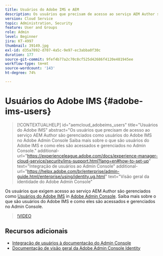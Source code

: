 ```yaml
---
title: Usuários do Adobe IMS e AEM
description: Os usuários que precisam de acesso ao serviço AEM Author são gerenciados como usuários do Adobe IMS no Adobe Admin Console Saiba mais sobre o que são usuários do Adobe IMS e como eles são acessados e gerenciados no Admin Console.
version: Cloud Service
topic: Administration, Security
feature: User and Groups
role: Admin
level: Beginner
jira: KT-4997
thumbnail: 39149.jpg
exl-id: d35a7892-d707-4a5c-9e97-ec3abba0f30c
duration: 177
source-git-commit: 9fef4b77a2c70c8cf525d42686f4120e481945ee
workflow-type: tm+mt
source-wordcount: '143'
ht-degree: 74%

---
```


# Usuários do Adobe IMS {#adobe-ims-users}

>[!CONTEXTUALHELP]
>id="aemcloud_adobeims_users"
>title="Usuários do Adobe IMS"
>abstract="Os usuários que precisam de acesso ao serviço AEM Author são gerenciados como usuários do Adobe IMS no Adobe Admin Console Saiba mais sobre o que são usuários do Adobe IMS e como eles são acessados e gerenciados no Admin Console."
>additional-url="https://experienceleague.adobe.com/docs/experience-manager-cloud-service/security/ims-support.html?lang=en#how-to-set-up" text="Integração de usuários ao Admin Console"
>additional-url="https://helpx.adobe.com/br/enterprise/admin-guide.html/enterprise/using/identity.ug.html" text="Visão geral da identidade do Adobe Admin Console"

Os usuários que exigem acesso ao serviço AEM Author são gerenciados como [Usuários do Adobe IMS](https://helpx.adobe.com/br/enterprise/using/set-up-identity.html) in [Adobe Admin Console](https://adminconsole.adobe.com). Saiba mais sobre o que são usuários do Adobe IMS e como eles são acessados e gerenciados no Admin Console.

>[!VIDEO](https://video.tv.adobe.com/v/39149?quality=12&learn=on)

## Recursos adicionais

+ [Integração de usuários à documentação do Admin Console](https://experienceleague.adobe.com/docs/experience-manager-cloud-service/security/ims-support.html#onboarding-users-in-admin-console)
+ [Documentação de visão geral da Adobe Admin Console Identity](https://helpx.adobe.com/br/enterprise/using/identity.html)
